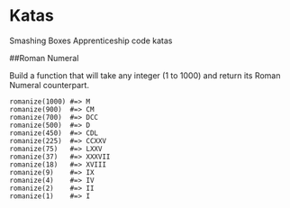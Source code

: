 # Katas
Smashing Boxes Apprenticeship code katas

##Roman Numeral

Build a function that will take any integer (1 to 1000) and return its Roman Numeral counterpart.

```
romanize(1000) #=> M
romanize(900)  #=> CM
romanize(700)  #=> DCC
romanize(500)  #=> D
romanize(450)  #=> CDL
romanize(225)  #=> CCXXV
romanize(75)   #=> LXXV
romanize(37)   #=> XXXVII
romanize(18)   #=> XVIII
romanize(9)    #=> IX
romanize(4)    #=> IV
romanize(2)    #=> II
romanize(1)    #=> I
```
